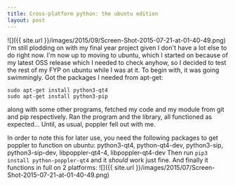 ```yaml
---
title: Cross-platform python: the ubuntu edition
layout: post
---
```

![]({{ site.url }}/images/2015/09/Screen-Shot-2015-07-21-at-01-40-49.png)
I'm still plodding on with my final year project given I don't have a lot else to do right now. I'm now up to moving to ubuntu, which I started on because of my latest OSS release which I needed to check anyhow, so I decided to test the rest of my FYP on ubuntu while I was at it.
To begin with, it was going swimmingly. Got the packages I needed from apt-get:
```
sudo apt-get install python3-qt4
sudo apt-get install python3-pip
```
along with some other programs, fetched my code and my module from git and pip respectively.
Ran the program and the library, all functioned as expected...
Until, as usual, poppler fell out with me.

In order to note this for later use, you need the following packages to get poppler to function on ubuntu:
python3-qt4, python-qt4-dev, python3-sip, python3-sip-dev, libpoppler-qt4-4, libpoppler-qt4-dev
Then run ```pip3 install python-poppler-qt4``` and it *should* work just fine.
And finally it functions in full on 2 platforms:
![]({{ site.url }}/images/2015/07/Screen-Shot-2015-07-21-at-01-40-49.png)
